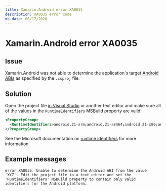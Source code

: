 ```yaml
---
title: Xamarin.Android error XA0035
description: XA0035 error code
ms.date: 06/17/2020
---
```

# Xamarin.Android error XA0035

## Issue

Xamarin.Android was not able to determine the application's target
[Android ABIs][abis] as specified by the `.csproj` file.

[abis]: https://developer.android.com/ndk/guides/abis

## Solution

Open the project file [in Visual Studio][edit-project-files] or another text
editor and make sure all of the values in the `RuntimeIdentifiers` MSBuild
property are valid:

```xml
<PropertyGroup>
  <RuntimeIdentifiers>android.21-arm;android.21-arm64;android.21-x86;android.21-x64</RuntimeIdentifiers>
</PropertyGroup>
```

See the Microsoft documentation on [runtime identifiers][rids] for more
information.

[edit-project-files]: https://docs.microsoft.com/visualstudio/msbuild/visual-studio-integration-msbuild#edit-project-files-in-visual-studio
[rids]: https://docs.microsoft.com/dotnet/core/rid-catalog

## Example messages

```
error XA0035: Unable to determine the Android ABI from the value 'XYZ'. Edit the project file in a text editor and set the 'RuntimeIdentifiers' MSBuild property to contain only valid identifiers for the Android platform.
```
